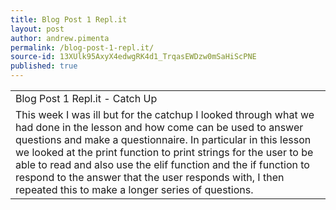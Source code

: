 ```yaml
---
title: Blog Post 1 Repl.it
layout: post
author: andrew.pimenta
permalink: /blog-post-1-repl.it/
source-id: 13XUlk95AxyX4edwgRK4d1_TrqasEWDzw0mSaHiScPNE
published: true
---
```

<table>
  <tr>
    <td>Blog Post 1 Repl.it - Catch Up</td>
  </tr>
  <tr>
    <td>This week I was ill but for the catchup I looked through what we had done in the lesson and how come can be used to answer questions and make a questionnaire. In particular in this lesson we looked at the print function to print strings for the user to be able to read and also use the elif function and the if function to respond to the answer that the user responds with, I then repeated this to make a longer series of questions.</td>
  </tr>
</table>


